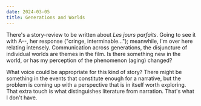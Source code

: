 ```yaml
---
date: 2024-03-05
title: Generations and Worlds
---
```


There's a story-review to be written about *Les jours parfaits*. Going to see it with A--, her response ("cringe, interminable..."); meanwhile, I'm over here relating intensely. Communication across generations, the disjuncture of individual worlds are themes in the film. Is there something new in the world, or has my perception of the phenomenon (aging) changed?

What voice could be appropriate for this kind of story? There might be something in the events that constitute enough for a narrative, but the problem is coming up with a perspective that is in itself worth exploring. That extra touch is what distinguishes literature from narration. That's what I don't have.
